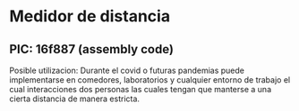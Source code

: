 # Medidor de distancia

## PIC: 16f887 (assembly code)

Posible utilizacion: Durante el covid o futuras pandemias puede implementarse en comedores, laboratorios y cualquier entorno de trabajo el cual interacciones dos personas las cuales tengan que manterse a una cierta distancia de manera estricta.

